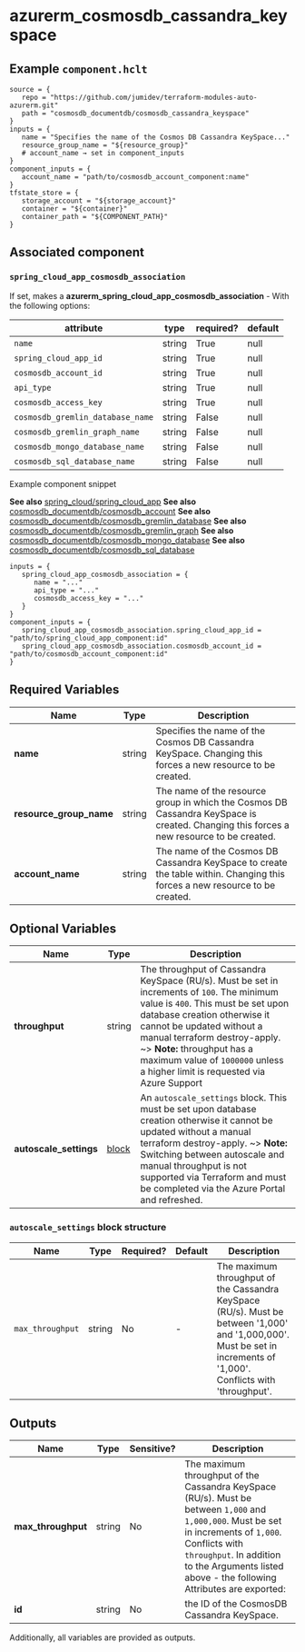 # azurerm_cosmosdb_cassandra_keyspace



## Example `component.hclt`

```hcl
source = {
   repo = "https://github.com/jumidev/terraform-modules-auto-azurerm.git"   
   path = "cosmosdb_documentdb/cosmosdb_cassandra_keyspace"   
}
inputs = {
   name = "Specifies the name of the Cosmos DB Cassandra KeySpace..."   
   resource_group_name = "${resource_group}"   
   # account_name → set in component_inputs
}
component_inputs = {
   account_name = "path/to/cosmosdb_account_component:name"   
}
tfstate_store = {
   storage_account = "${storage_account}"   
   container = "${container}"   
   container_path = "${COMPONENT_PATH}"   
}
```
## Associated component


### `spring_cloud_app_cosmosdb_association` 

If set, makes a **azurerm_spring_cloud_app_cosmosdb_association** - With the following options:

| attribute | type | required? | default |
| --------- | ---- | --------- | ------- |
| `name` | string | True | null |
| `spring_cloud_app_id` | string | True | null |
| `cosmosdb_account_id` | string | True | null |
| `api_type` | string | True | null |
| `cosmosdb_access_key` | string | True | null |
| `cosmosdb_gremlin_database_name` | string | False | null |
| `cosmosdb_gremlin_graph_name` | string | False | null |
| `cosmosdb_mongo_database_name` | string | False | null |
| `cosmosdb_sql_database_name` | string | False | null |


Example component snippet

**See also** [spring_cloud/spring_cloud_app](https://github.com/jumidev/terraform-modules-auto-azurerm/tree/master/spring_cloud/spring_cloud_app)
**See also** [cosmosdb_documentdb/cosmosdb_account](https://github.com/jumidev/terraform-modules-auto-azurerm/tree/master/cosmosdb_documentdb/cosmosdb_account)
**See also** [cosmosdb_documentdb/cosmosdb_gremlin_database](https://github.com/jumidev/terraform-modules-auto-azurerm/tree/master/cosmosdb_documentdb/cosmosdb_gremlin_database)
**See also** [cosmosdb_documentdb/cosmosdb_gremlin_graph](https://github.com/jumidev/terraform-modules-auto-azurerm/tree/master/cosmosdb_documentdb/cosmosdb_gremlin_graph)
**See also** [cosmosdb_documentdb/cosmosdb_mongo_database](https://github.com/jumidev/terraform-modules-auto-azurerm/tree/master/cosmosdb_documentdb/cosmosdb_mongo_database)
**See also** [cosmosdb_documentdb/cosmosdb_sql_database](https://github.com/jumidev/terraform-modules-auto-azurerm/tree/master/cosmosdb_documentdb/cosmosdb_sql_database)

```hcl
inputs = {
   spring_cloud_app_cosmosdb_association = {
      name = "..."      
      api_type = "..."      
      cosmosdb_access_key = "..."      
   }   
}
component_inputs = {
   spring_cloud_app_cosmosdb_association.spring_cloud_app_id = "path/to/spring_cloud_app_component:id"   
   spring_cloud_app_cosmosdb_association.cosmosdb_account_id = "path/to/cosmosdb_account_component:id"   
}
```


## Required Variables

| Name | Type |  Description |
| ---- | --------- |  ----------- |
| **name** | string |  Specifies the name of the Cosmos DB Cassandra KeySpace. Changing this forces a new resource to be created. | 
| **resource_group_name** | string |  The name of the resource group in which the Cosmos DB Cassandra KeySpace is created. Changing this forces a new resource to be created. | 
| **account_name** | string |  The name of the Cosmos DB Cassandra KeySpace to create the table within. Changing this forces a new resource to be created. | 

## Optional Variables

| Name | Type |  Description |
| ---- | --------- |  ----------- |
| **throughput** | string |  The throughput of Cassandra KeySpace (RU/s). Must be set in increments of `100`. The minimum value is `400`. This must be set upon database creation otherwise it cannot be updated without a manual terraform destroy-apply. ~> **Note:** throughput has a maximum value of `1000000` unless a higher limit is requested via Azure Support | 
| **autoscale_settings** | [block](#autoscale_settings-block-structure) |  An `autoscale_settings` block. This must be set upon database creation otherwise it cannot be updated without a manual terraform destroy-apply. ~> **Note:** Switching between autoscale and manual throughput is not supported via Terraform and must be completed via the Azure Portal and refreshed. | 

### `autoscale_settings` block structure

| Name | Type | Required? | Default | Description |
| ---- | ---- | --------- | ------- | ----------- |
| `max_throughput` | string | No | - | The maximum throughput of the Cassandra KeySpace (RU/s). Must be between '1,000' and '1,000,000'. Must be set in increments of '1,000'. Conflicts with 'throughput'. |



## Outputs

| Name | Type | Sensitive? | Description |
| ---- | ---- | --------- | --------- |
| **max_throughput** | string | No  | The maximum throughput of the Cassandra KeySpace (RU/s). Must be between `1,000` and `1,000,000`. Must be set in increments of `1,000`. Conflicts with `throughput`. In addition to the Arguments listed above - the following Attributes are exported: | 
| **id** | string | No  | the ID of the CosmosDB Cassandra KeySpace. | 

Additionally, all variables are provided as outputs.
